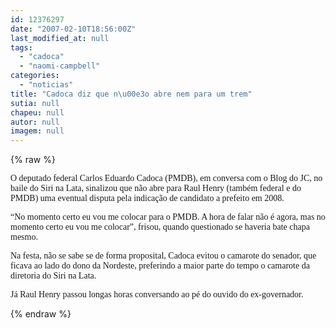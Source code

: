 ```yaml
---
id: 12376297
date: "2007-02-10T18:56:00Z"
last_modified_at: null
tags:
  - "cadoca"
  - "naomi-campbell"
categories:
  - "noticias"
title: "Cadoca diz que n\u00e3o abre nem para um trem"
sutia: null
chapeu: null
autor: null
imagem: null
---
```

{% raw %}
<p><P><FONT face=Verdana>O deputado federal Carlos Eduardo Cadoca (PMDB), em conversa com o Blog do JC, no baile do Siri na Lata, sinalizou que não abre para Raul Henry (também federal e do PMDB) uma eventual disputa pela indicação de candidato a prefeito em 2008.</FONT></P></p>
<p><P><FONT face=Verdana>“No momento certo eu vou me colocar para o PMDB. A hora de falar não é agora, mas no momento certo eu vou me colocar”, frisou, quando questionado se haveria bate chapa mesmo.</FONT></P></p>
<p><P><FONT face=Verdana>Na festa, não se sabe se de forma proposital, Cadoca evitou o camarote do senador, que ficava ao lado do dono da Nordeste, preferindo a maior parte do tempo o camarote da diretoria do Siri na Lata.</FONT></P></p>
<p><P><FONT face=Verdana>Já Raul Henry passou longas horas conversando ao pé do ouvido do ex-governador.</FONT> </P> </p>
{% endraw %}